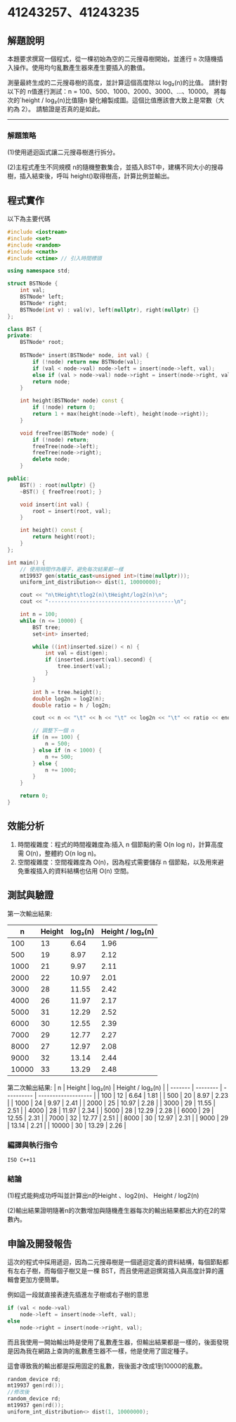 # 41243257、41243235

## 解題說明

本題要求撰寫一個程式，從一棵初始為空的二元搜尋樹開始，並進行 `n` 次隨機插入操作。使用均勻亂數產生器來產生要插入的數值。

測量最終生成的二元搜尋樹的高度，並計算這個高度除以 log₂(n)的比值。 請針對以下的 n值進行測試：n = 100、500、1000、2000、3000、...、10000。 將每次的`height / log₂(n)比值隨n 變化繪製成圖。這個比值應該會大致上是常數（大約為 2）。
請驗證是否真的是如此。

---

### 解題策略

(1)使用遞迴函式讓二元搜尋樹進行拆分。

(2)主程式產生不同規模 n的隨機整數集合，並插入BST中，建構不同大小的搜尋樹，插入結束後，呼叫 height()取得樹高，計算比例並輸出。

## 程式實作

以下為主要代碼

```cpp
#include <iostream>
#include <set>
#include <random>
#include <cmath>
#include <ctime> // 引入時間標頭

using namespace std;

struct BSTNode {
    int val;
    BSTNode* left;
    BSTNode* right;
    BSTNode(int v) : val(v), left(nullptr), right(nullptr) {}
};

class BST {
private:
    BSTNode* root;
    
    BSTNode* insert(BSTNode* node, int val) {
        if (!node) return new BSTNode(val);
        if (val < node->val) node->left = insert(node->left, val);
        else if (val > node->val) node->right = insert(node->right, val);
        return node;
    }

    int height(BSTNode* node) const {
        if (!node) return 0;
        return 1 + max(height(node->left), height(node->right));
    }

    void freeTree(BSTNode* node) {
        if (!node) return;
        freeTree(node->left);
        freeTree(node->right);
        delete node;
    }

public:
    BST() : root(nullptr) {}
    ~BST() { freeTree(root); }

    void insert(int val) {
        root = insert(root, val);
    }

    int height() const {
        return height(root);
    }
};

int main() {
    // 使用時間作為種子，避免每次結果都一樣
    mt19937 gen(static_cast<unsigned int>(time(nullptr)));
    uniform_int_distribution<> dist(1, 10000000);

    cout << "n\tHeight\tlog2(n)\tHeight/log2(n)\n";
    cout << "----------------------------------------\n";

    int n = 100;
    while (n <= 10000) {
        BST tree;
        set<int> inserted;

        while ((int)inserted.size() < n) {
            int val = dist(gen);
            if (inserted.insert(val).second) {
                tree.insert(val);
            }
        }

        int h = tree.height();
        double log2n = log2(n);
        double ratio = h / log2n;

        cout << n << "\t" << h << "\t" << log2n << "\t" << ratio << endl;

        // 調整下一個 n
        if (n == 100) {
            n = 500;
        } else if (n < 1000) {
            n += 500;
        } else {
            n += 1000;
        }
    }

    return 0;
}

```

## 效能分析

1. 時間複雜度：程式的時間複雜度為:插入 n 個節點約需 O(n log n)，計算高度需 O(n)，整體約 O(n log n)。
2.  空間複雜度：空間複雜度為 O(n)，因為程式需要儲存 n 個節點，以及用來避免重複插入的資料結構也佔用 O(n) 空間。

## 測試與驗證

第一次輸出結果:

| n     | Height | log₂(n) | Height / log₂(n) |
| ------- | -------- | ---------- | ------------------- |
| 100   | 13     | 6.64     | 1.96              |
| 500   | 19     | 8.97     | 2.12              |
| 1000  | 21     | 9.97     | 2.11              |
| 2000  | 22     | 10.97    | 2.01              |
| 3000  | 28     | 11.55    | 2.42              |
| 4000  | 26     | 11.97    | 2.17              |
| 5000  | 31     | 12.29    | 2.52              |
| 6000  | 30     | 12.55    | 2.39              |
| 7000  | 29     | 12.77    | 2.27              |
| 8000  | 27     | 12.97    | 2.08              |
| 9000  | 32     | 13.14    | 2.44              |
| 10000 | 33     | 13.29    | 2.48              |
第二次輸出結果:
| n     | Height | log₂(n) | Height / log₂(n) |
| ------- | -------- | ---------- | ------------------- |
| 100   | 12     | 6.64     | 1.81              |
| 500   | 20     | 8.97     | 2.23              |
| 1000  | 24     | 9.97     | 2.41              |
| 2000  | 25     | 10.97    | 2.28              |
| 3000  | 29     | 11.55    | 2.51              |
| 4000  | 28     | 11.97    | 2.34              |
| 5000  | 28     | 12.29    | 2.28              |
| 6000  | 29     | 12.55    | 2.31              |
| 7000  | 32     | 12.77    | 2.51              |
| 8000  | 30     | 12.97    | 2.31              |
| 9000  | 29     | 13.14    | 2.21              |
| 10000 | 30     | 13.29    | 2.26              |

### 編譯與執行指令

```shell
ISO C++11
```

### 結論

(1)程式能夠成功呼叫並計算出n的Height 、log2(n)、 Height / log2(n)

(2)輸出結果證明隨著n的次數增加與隨機產生器每次的輸出結果都出大約在2的常數內。

## 申論及開發報告

這次的程式中採用遞迴，因為二元搜尋樹是一個遞迴定義的資料結構，每個節點都有左右子樹，而每個子樹又是一棵 BST，而且使用遞迴撰寫插入與高度計算的邏輯會更加方便簡單。

例如這一段就直接表達先插進左子樹或右子樹的意思

```cpp
if (val < node->val)
    node->left = insert(node->left, val);
else
    node->right = insert(node->right, val);
```

而且我使用一開始輸出時是使用了亂數產生器，但輸出結果都是一樣的，後面發現是因為我在網路上查詢的亂數產生器不一樣，他是使用了固定種子。

這會導致我的輸出都是採用固定的亂數，我後面才改成1到10000的亂數。

```cpp
random_device rd;
mt19937 gen(rd());
//修改後
random_device rd;
mt19937 gen(rd());
uniform_int_distribution<> dist(1, 10000000);
```



```

```




